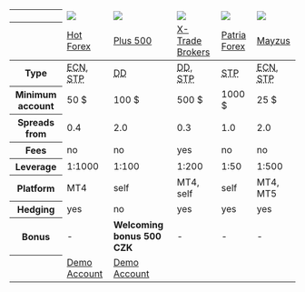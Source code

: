 <div class="table-responsive">
<table class="table table-striped table-bordered bootstrap-datatable datatable brokeri">
<thead>
 <tr class="">
   <th class="span2"></th>
   <td class="span2 top"><a href="#" class="logo"><img src="{{img-url}}loga/hot150.png"></a></td>
   <td class="span2 top"><a href="#" class="logo"><img src="{{img-url}}loga/plu150.png"></a></td>
   <td class="span2 top"><a href="#" class="logo"><img src="{{img-url}}loga/xtb150.png"></a></td>
   <td class="span2 top"><a href="#" class="logo"><img src="{{img-url}}loga/pat150.png"></a></td>
   <td class="span2 top"><a href="#" class="logo"><img src="{{img-url}}loga/may150.png"></a></td>
 </tr>
 <tr>
   <th class="span2"></th>
   <td class="span2"><a href="{{base-url}}hotforex" title="Link leads to Czech website">Hot Forex</a></td>
   <td class="span2"><a href="{{base-url}}plus500" title="Link leads to Czech website">Plus 500</a></td>
   <td class="span2"><a href="{{base-url}}xtb" title="Link leads to Czech website">X-Trade Brokers</a></td>
   <td class="span2"><a href="{{base-url}}patria-forex" title="Link leads to Czech website">Patria Forex</a></td>
   <td class="span2"><a href="{{base-url}}mayzus" title="Link leads to Czech website">Mayzus</a></td>
 </tr>
</thead>
<tbody>
<tr>
 <th>Type</th>
 <td><abbr title="Electronic Communications Network">ECN</abbr>, <abbr title="Straight Through Processing">STP</abbr></td>
 <td><abbr title="Dealing Desk">DD</abbr></td>
 <td><abbr title="Dealing Desk">DD</abbr>, <abbr title="Straight Through Processing">STP</abbr></td>
 <td><abbr title="Straight Through Processing">STP</abbr></td>
 <td><abbr title="Electronic Communications Network">ECN</abbr>, <abbr title="Straight Through Processing">STP</abbr></td>
</tr>
<tr>
 <th>Minimum account</th>
 <td>50 $</td>
 <td>100 $</td>
 <td>500 $</td>
 <td>1000 $</td>
 <td>25 $</td>
</tr>
<tr>
 <th>Spreads from</th>
 <td>0.4</td>
 <td>2.0</td>
 <td>0.3</td>
 <td>1.0</td>
 <td>2.0</td>
</tr>
<tr>
 <th>Fees</th>
 <td>no</td>
 <td>no</td>
 <td>yes</td>
 <td>no</td>
 <td>no</td>
</tr>
<tr>
 <th>Leverage</th>
 <td>1:1000</td>
 <td>1:100</td>
 <td>1:200</td>
 <td>1:50</td>
 <td>1:500</td>
</tr>
<tr>
  <th>Platform</th>
  <td>MT4</td>
  <td>self</td>
  <td>MT4, self</td>
  <td>self</td>
  <td>MT4, MT5</td>
</tr>
<tr>
  <th>Hedging</th>
  <td>yes</td>
  <td>no</td>
  <td>yes</td>
  <td>yes</td>
  <td>yes</td>
</tr>
<tr>
  <th>Bonus</th>
  <td>-</td>
  <td><strong>Welcoming bonus 500 CZK</strong></td>
  <td>-</td>
  <td>-</td>
  <td>-</td>
</tr>
<tr>
  <th></th>
  <td class="bot"><a href="https://www.hotforex.com/en/?refid=26283" class="btn btn-default">Demo Account</a></td>
  <td class="bot"><a href="http://www.plus500.com/en/StartTrading.aspx?id=66349&tags=bitcoin&pl=2" class="btn btn-default">Demo Account</a></td>
  <td class="bot"></td>
  <td class="bot"></td>
  <td class="bot"></td>
</tr>
</tbody></table>
</div>